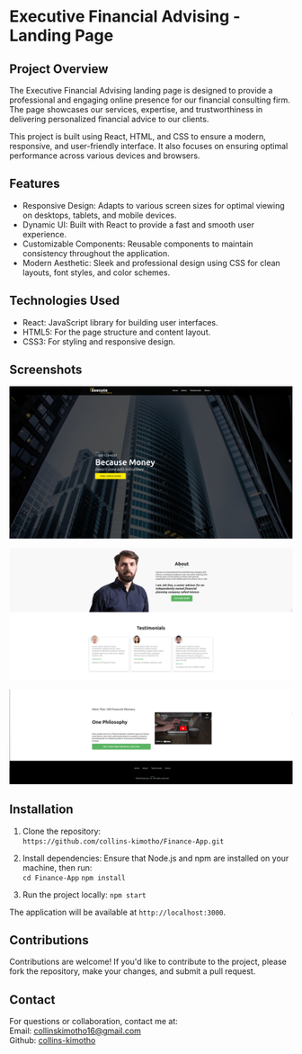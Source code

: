 # Executive Financial Advising - Landing Page

## Project Overview
<p>The Executive Financial Advising landing page is designed to provide a professional and engaging online presence for our financial consulting firm. The page showcases our services, expertise, and trustworthiness in delivering personalized financial advice to our clients.</p>

<p>This project is built using React, HTML, and CSS to ensure a modern, responsive, and user-friendly interface. It also focuses on ensuring optimal performance across various devices and browsers.</p>

## Features
* Responsive Design: Adapts to various screen sizes for optimal viewing on desktops, tablets, and mobile devices.
* Dynamic UI: Built with React to provide a fast and smooth user experience.
* Customizable Components: Reusable components to maintain consistency throughout the application.
* Modern Aesthetic: Sleek and professional design using CSS for clean layouts, font styles, and color schemes.

## Technologies Used
* React: JavaScript library for building user interfaces.
* HTML5: For the page structure and content layout.
* CSS3: For styling and responsive design.

## Screenshots
![alt text](image.png)

![alt text](image-1.png)

![alt text](image-3.png)

## Installation
1. Clone the repository: <br>
```https://github.com/collins-kimotho/Finance-App.git```

2. Install dependencies: Ensure that Node.js and npm are installed on your machine, then run: <br>
```cd Finance-App```
```npm install```

3. Run the project locally:
```npm start```


The application will be available at ```http://localhost:3000```.

## Contributions
Contributions are welcome! If you'd like to contribute to the project, please fork the repository, make your changes, and submit a pull request.

## Contact
For questions or collaboration, contact me at: <br>
Email: [collinskimotho16@gmail.com](collinskimotho16@gmail.com) <br>
Github: [collins-kimotho](https://github.com/collins-kimotho)

